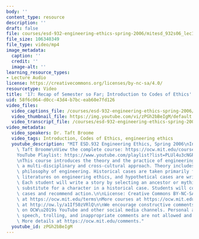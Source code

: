 ```yaml
---
body: ''
content_type: resource
description: ''
draft: false
file: courses/esd-932-engineering-ethics-spring-2006/mitesd_932s06_lec17_360p_16_9.mp4
file_size: 106340349
file_type: video/mp4
image_metadata:
  caption: ''
  credit: ''
  image-alt: ''
learning_resource_types:
- Lecture Audio
license: https://creativecommons.org/licenses/by-nc-sa/4.0/
resourcetype: Video
title: '17: Recap of Semester so Far; Introduction to Codes of Ethics'
uid: 58f6c064-d0cc-43d4-b7bc-eab60e7fd126
video_files:
  video_captions_file: /courses/esd-932-engineering-ethics-spring-2006/1j8VU118hs-URRf1GwhclxqCaxpAMtwXh_transcript.webvtt
  video_thumbnail_file: https://img.youtube.com/vi/zPGh2bBeIgM/default.jpg
  video_transcript_file: /courses/esd-932-engineering-ethics-spring-2006/1j8VU118hs-URRf1GwhclxqCaxpAMtwXh_transcript.pdf
video_metadata:
  video_speakers: Dr. Taft Broome
  video_tags: Introduction, Codes of Ethics, engineering ethics
  youtube_description: "MIT ESD.932 Engineering Ethics, Spring 2006\nInstructor: Dr.\
    \ Taft Broome\nView the complete course: https://ocw.mit.edu/courses/esd-932-engineering-ethics-spring-2006/\n\
    YouTube Playlist: https://www.youtube.com/playlist?list=PLUl4u3cNGP61YF5HCMnGUwJ8D-PNNs3OR\n\
    \nThis course introduces the theory and the practice of engineering ethics using\
    \ a multi-disciplinary and cross-cultural approach. Theory includes ethics and\
    \ philosophy of engineering. Historical cases are taken primarily from the scholarly\
    \ literatures on engineering ethics, and hypothetical cases are written by students.\
    \ Each student will write a story by selecting an ancestor or mythic hero as a\
    \ substitute for a character in a historical case. Students will compare these\
    \ cases and recommend action.\n\nLicense: Creative Commons BY-NC-SA\nMore information\
    \ at https://ocw.mit.edu/terms\nMore courses at https://ocw.mit.edu\nSupport OCW\
    \ at http://ow.ly/a1If50zVRlQ\n\nWe encourage constructive comments and discussion\
    \ on OCW\u2019s YouTube and other social media channels. Personal attacks, hate\
    \ speech, trolling, and inappropriate comments are not allowed and may be removed.\
    \ More details at https://ocw.mit.edu/comments."
  youtube_id: zPGh2bBeIgM
---
```

